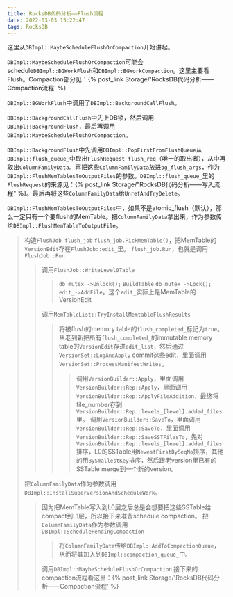 ```yaml
---
title: RocksDB代码分析——Flush流程
date: 2022-03-03 15:22:47
tags: RocksDB
---
```


这里从`DBImpl::MaybeScheduleFlushOrCompaction`开始讲起。

`DBImpl::MaybeScheduleFlushOrCompaction`可能会schedule`DBImpl::BGWorkFlush`和`DBImpl::BGWorkCompaction`。这里主要看Flush。Compaction部分见：{% post_link Storage/'RocksDB代码分析——Compaction流程' %}

`DBImpl::BGWorkFlush`中调用了`DBImpl::BackgroundCallFlush`。

`DBImpl::BackgroundCallFlush`中先上DB锁，然后调用`DBImpl::BackgroundFlush`，最后再调用`DBImpl::MaybeScheduleFlushOrCompaction`。

`DBImpl::BackgroundFlush`中先调用`DBImpl::PopFirstFromFlushQueue`从`DBImpl::flush_queue_`中取出`FlushRequest flush_req`（唯一的取出者），从中再取出`ColumnFamilyData`。再把这些`ColumnFamilyData`放进`bg_flush_args`，作为`DBImpl::FlushMemTablesToOutputFiles`的参数。`DBImpl::flush_queue_`里的`FlushRequest`的来源见：{% post_link Storage/"RocksDB代码分析——写入流程" %}。最后再将这些`ColumnFamilyData`给`UnrefAndTryDelete`。

`DBImpl::FlushMemTablesToOutputFiles`中，如果不是atomic_flush（默认），那么一定只有一个要flush的MemTable。把`ColumnFamilyData`拿出来，作为参数传给`DBImpl::FlushMemTableToOutputFile`。

>构造`FlushJob flush_job`
>`flush_job.PickMemTable()`，把MemTable的`VersionEdit`存在`FlushJob::edit_`里。
>`flush_job.Run`，也就是调用`FlushJob::Run`
>
>>调用`FlushJob::WriteLevel0Table`
>>
>>>`db_mutex_->Unlock();`
>>>`BuildTable`
>>>`db_mutex_->Lock();`
>>>`edit_->AddFile`。这个`edit_`实际上是MemTable的VersionEdit
>>
>>调用`MemTableList::TryInstallMemtableFlushResults`
>>
>>>将被flush的memory table的`flush_completed_`标记为`true`。
>>>从老到新把所有`flush_completed_`的immutable memory table的`VersionEdit`存进`edit_list`，然后通过`VersionSet::LogAndApply` commit这些edit，里面调用`VersionSet::ProcessManifestWrites`。
>>>
>>>>调用`VersionBuilder::Apply`，里面调用`VersionBuilder::Rep::Apply`，里面调用`VersionBuilder::Rep::ApplyFileAddition`，最终将file_number存到`VersionBuilder::Rep::levels_[level].added_files`里。
>>>>调用`VersionBuilder::SaveTo`，里面调用`VersionBuilder::Rep::SaveTo`，里面调用`VersionBuilder::Rep::SaveSSTFilesTo`，先对`VersionBuilder::Rep::levels_[level].added_files`排序，L0的SSTable用`NewestFirstBySeqNo`排序，其他的用`BySmallestKey`排序，然后跟老version里已有的SSTable merge到一个新的version。
>
>把`ColumnFamilyData`作为参数调用`DBImpl::InstallSuperVersionAndScheduleWork`。
>
>>因为把MemTable写入到L0层之后总是会想要把这些SSTable给compact到L1层，所以接下来准备schedule compaction。
>>把`ColumnFamilyData`作为参数调用`DBImpl::SchedulePendingCompaction`
>>
>>>将`ColumnFamilyData`传给`DBImpl::AddToCompactionQueue`，从而将其加入到`DBImpl::compaction_queue_`中。
>>
>>调用`DBImpl::MaybeScheduleFlushOrCompaction`
>>接下来的compaction流程看这里：{% post_link Storage/'RocksDB代码分析——Compaction流程' %}

